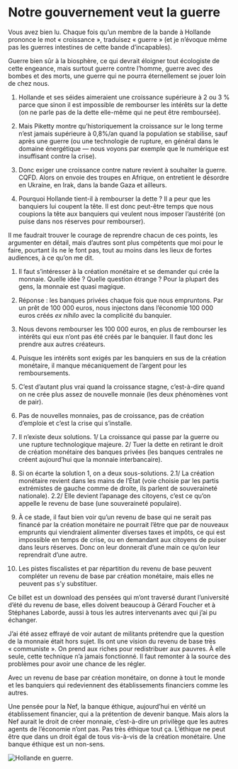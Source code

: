 # Notre gouvernement veut la guerre

Vous avez bien lu. Chaque fois qu’un membre de la bande à Hollande prononce le mot « croissance », traduisez « guerre » (et je n’évoque même pas les guerres intestines de cette bande d’incapables).<span id="more-36814"></span>

Guerre bien sûr à la biosphère, ce qui devrait éloigner tout écologiste de cette engeance, mais surtout guerre contre l’homme, guerre avec des bombes et des morts, une guerre qui ne pourra éternellement se jouer loin de chez nous.

1. Hollande et ses séides aimeraient une croissance supérieure à 2 ou 3 % parce que sinon il est impossible de rembourser les intérêts sur la dette (on ne parle pas de la dette elle-même qui ne peut être remboursée).

2. Mais Piketty montre qu’historiquement la croissance sur le long terme n’est jamais supérieure à 0,8%/an quand la population se stabilise, sauf après une guerre (ou une technologie de rupture, en général dans le domaine énergétique — nous voyons par exemple que le numérique est insuffisant contre la crise).

3. Donc exiger une croissance contre nature revient à souhaiter la guerre. CQFD. Alors on envoie des troupes en Afrique, on entretient le désordre en Ukraine, en Irak, dans la bande Gaza et ailleurs.

4. Pourquoi Hollande tient-il à rembourser la dette ? Il a peur que les banquiers lui coupent la tête. Il est donc peut-être temps que nous coupions la tête aux banquiers qui veulent nous imposer l’austérité (on puise dans nos réserves pour rembourser).

Il me faudrait trouver le courage de reprendre chacun de ces points, les argumenter en détail, mais d’autres sont plus compétents que moi pour le faire, pourtant ils ne le font pas, tout au moins dans les lieux de fortes audiences, à ce qu’on me dit.

1. Il faut s’intéresser à la création monétaire et se demander qui crée la monnaie. Quelle idée ? Quelle question étrange ? Pour la plupart des gens, la monnaie est quasi magique.

2. Réponse : les banques privées chaque fois que nous empruntons. Par un prêt de 100 000 euros, nous injectons dans l’économie 100 000 euros créés *ex nihilo* avec la complicité du banquier.

3. Nous devons rembourser les 100 000 euros, en plus de rembourser les intérêts qui eux n’ont pas été créés par le banquier. Il faut donc les prendre aux autres créateurs.

4. Puisque les intérêts sont exigés par les banquiers en sus de la création monétaire, il manque mécaniquement de l’argent pour les remboursements.

5. C’est d’autant plus vrai quand la croissance stagne, c’est-à-dire quand on ne crée plus assez de nouvelle monnaie (les deux phénomènes vont de pair).

6. Pas de nouvelles monnaies, pas de croissance, pas de création d’emploie et c’est la crise qui s’installe.

7. Il n’existe deux solutions. 1/ La croissance qui passe par la guerre ou une rupture technologique majeure. 2/ Tuer la dette en retirant le droit de création monétaire des banques privées (les banques centrales ne créent aujourd’hui que la monnaie interbancaire).

8. Si on écarte la solution 1, on a deux sous-solutions. 2.1/ La création monétaire revient dans les mains de l’État (voie choisie par les partis extrémistes de gauche comme de droite, ils parlent de souveraineté nationale). 2.2/ Elle devient l’apanage des citoyens, c’est ce qu’on appelle le revenu de base (une souveraineté populaire).

9. À ce stade, il faut bien voir qu’un revenu de base qui ne serait pas financé par la création monétaire ne pourrait l’être que par de nouveaux emprunts qui viendraient alimenter diverses taxes et impôts, ce qui est impossible en temps de crise, ou en demandant aux citoyens de puiser dans leurs réserves. Donc on leur donnerait d’une main ce qu’on leur reprendrait d’une autre.

10. Les pistes fiscalistes et par répartition du revenu de base peuvent compléter un revenu de base par création monétaire, mais elles ne peuvent pas s’y substituer.

Ce billet est un download des pensées qui m’ont traversé durant l’université d’été du revenu de base, elles doivent beaucoup à Gérard Foucher et à Stéphanes Laborde, aussi à tous les autres intervenants avec qui j’ai pu échanger.

J’ai été assez effrayé de voir autant de militants prétendre que la question de la monnaie était hors sujet. Ils ont une vision du revenu de base très « communiste ». On prend aux riches pour redistribuer aux pauvres. À elle seule, cette technique n’a jamais fonctionné. Il faut remonter à la source des problèmes pour avoir une chance de les régler.

Avec un revenu de base par création monétaire, on donne à tout le monde et les banquiers qui redeviennent des établissements financiers comme les autres.

Une pensée pour la Nef, la banque éthique, aujourd’hui en vérité un établissement financier, qui a la prétention de devenir banque. Mais alors la Nef aurait le droit de créer monnaie, c’est-à-dire un privilège que les autres agents de l’économie n’ont pas. Pas très éthique tout ça. L’éthique ne peut être que dans un droit égal de tous vis-à-vis de la création monétaire. Une banque éthique est un non-sens.

![Hollande en guerre.](https://tcrouzet.com/images_tc/2014/08/hollande-en-visite-au-mali.jpg)